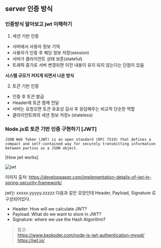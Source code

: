 ## server 인증 방식

### 인증방식 알아보고 jwt 이해하기

1. 세션 기반 인증
- 서버에서 사용자 정보 기억
- 사용자가 인증 후 해당 정보 저장(session)
- 서버가 클라이언트 상태 보존(stateful)
- 트래픽 증가로 서버 변경되면 이전 내용이 유지 되지 않는다는 단점이 있음

**시스템 규모가 커지게 되면서 나온 방식**

2. 토큰 기반 인증
- 인증 후 토큰 발급
- Header에 토큰 함께 전달
- 서버는 요청오면 토큰 유효성 검사 후 응담해주는 비교적 단순한 역할
- 클라이언트와의 세션 정보 저장x (stateless)


### Node.js로 토큰 기반 인증 구현하기 [JWT]
```
JSON Web Token (JWT) is an open standard (RFC 7519) that defines a compact and self-contained way for securely transmitting information between parties as a JSON object.
```
[How jwt works]

<img alt="jwt" src="https://imgs.developpaper.com/imgs/3096164588-5de44f232510d_articlex.png">


이미지 출처: https://developpaper.com/implementation-details-of-jwt-in-spring-security-framework/


jwt는 xxxxx.yyyyy.zzzzz 다음과 같은 모양인데 Header, Payload, Signature 로 구성되어있다.
* Header: How will we calculate JWT?
* Payload: What do we want to store in JWT?
* Signature: where we use the Hash Algorithm?

> 참고:   
> https://www.bezkoder.com/node-js-jwt-authentication-mysql/  
> https://jwt.io/

